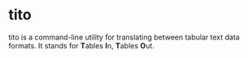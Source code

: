 # tito
tito is a command-line utility for translating between tabular text data
formats. It stands for **T**ables **I**n, **T**ables **O**ut.
